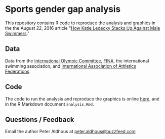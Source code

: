 # Sports gender gap analysis

This repository contains R code to reproduce the analysis and graphics in the the August 22, 2016 article "[How Katie Ledecky Stacks Up Against Male Swimmers](https://www.buzzfeed.com/peteraldhous/katie-ledecky-superhuman)."

## Data

Data from the [International Olympic Committee](https://www.olympic.org/), [FINA](http://www.fina.org), the international swimming association, and [International Association of Athletics Federations](https://www.iaaf.org/).

## Code

The code to run the analysis and reproduce the graphics is online [here](https://buzzfeednews.github.io/2016-08-sports-gender-gaps/analysis.html), and in the R Markdown document `analysis.Rmd`.

## Questions / Feedback

Email the author Peter Aldhous at <peter.aldhous@buzzfeed.com>